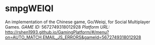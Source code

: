 smpgWEIQI
=========

An implementation of the Chinese game, Go/Weiqi, for Social Multiplayer Games.
*GAME ID:* 5672749318012928
*Platform URL:* http://rshen1993.github.io/GamingPlatform/#/menu?on=AUTO_MATCH,EMAIL_JS_ERRORS&gameId=5672749318012928
